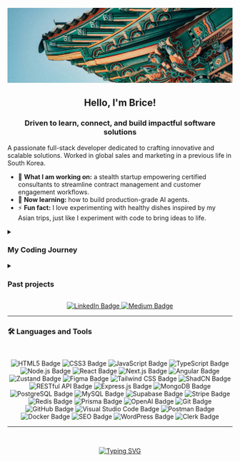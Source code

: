 <p align="center">
  <img src="https://raw.githubusercontent.com/Elsass1/Elsass1/main/banner.png" alt="Banner" width="1000" />
</p>

<h2 align="center">Hello, I'm Brice!</h2>
<h3 align="center">Driven to learn, connect, and build impactful software solutions</h3>

A passionate full-stack developer dedicated to crafting innovative and scalable solutions. Worked in global sales and marketing in a previous life in South Korea.

- 🚀 **What I am working on:** a stealth startup empowering certified consultants to streamline contract management and customer engagement workflows. <br> 
- 🌱 **Now learning:** how to build production-grade AI agents. <br>
- ⚡ **Fun fact:** I love experimenting with healthy dishes inspired by my Asian trips, just like I experiment with code to bring ideas to life.

<details>
  <summary><h3>My Coding Journey</h3></summary>
  <p>
  My coding journey began when I realized how code could simplify my work in global sales and marketing. Although my schedule limited my time, I started learning JavaScript, CSS, and HTML in my spare moments. <br><br>
  When Covid-19 forced my departure from South Korea, I seized the opportunity to fully immerse myself in coding. I deepened my skills in JavaScript, TypeScript, and frameworks like React and Next.js, rediscovering my childhood love for building through full-stack development.
  
  I thrive on collaboration, working with other engineers to brainstorm and refine ideas into optimal solutions. 

My approach to coding is simple:
- Start with the user needs and build backwards.
- Spend 95% of my time defining the problem and 5% coding the solution.

<br>

  </p>
</details>

<details>
  <summary><h3>Past projects</h3></summary>
  
  <!-- Anim & Forme Project -->
  <h4>🤝 Anim & Forme</h4>
  <p align="center">
    <a href="https://www.animetforme.com/" target="_blank">
      <img src="https://github.com/Elsass1/Elsass1/blob/main/animetforme.gif" alt="Anim & Forme GIF" width="600" />
    </a>
  </p>
  <p align="center">
    <a href="https://www.animetforme.com/" target="_blank">Visit Anim & Forme</a>
  </p>
  
  <br>
  
  <!-- Flood Watch Project -->
  <h4>🌧️ Flood Watch</h4>
  <p align="center">
    <a href="https://www.floodwatch.center/" target="_blank">
      <img src="https://github.com/Elsass1/Elsass1/blob/main/project_floodwatch.gif" alt="Flood Watch GIF" width="600" />
    </a>
  </p>
  <p align="center">
    <a href="https://www.floodwatch.center/" target="_blank">Visit Flood Watch</a>
  </p>

  <br>
</details>

<p align="center">
  <a href="https://linkedin.com/in/frommbrice" target="_blank">
    <img src="https://img.shields.io/badge/LinkedIn-0077B5?style=for-the-badge&logo=linkedin&logoColor=white" alt="LinkedIn Badge" />
  </a>
  <a href="https://medium.com/@frommbrice" target="_blank">
    <img src="https://img.shields.io/badge/Medium-12100E?style=for-the-badge&logo=medium&logoColor=white" alt="Medium Badge" />
  </a>
</p>

---
<h3>🛠️ Languages and Tools</h3> <br>
<p align="center">
  <!-- Development Languages and Frameworks -->
  <img src="https://img.shields.io/badge/HTML5-E34F26?style=for-the-badge&logo=html5&logoColor=white" alt="HTML5 Badge" />
  <img src="https://img.shields.io/badge/CSS3-1572B6?style=for-the-badge&logo=css3&logoColor=white" alt="CSS3 Badge" />
  <img src="https://img.shields.io/badge/JavaScript-F7DF1E?style=for-the-badge&logo=javascript&logoColor=black" alt="JavaScript Badge" />
  <img src="https://img.shields.io/badge/TypeScript-3178C6?style=for-the-badge&logo=typescript&logoColor=white" alt="TypeScript Badge" />
  <img src="https://img.shields.io/badge/Node.js-339933?style=for-the-badge&logo=node.js&logoColor=white" alt="Node.js Badge" />
  <img src="https://img.shields.io/badge/React-61DAFB?style=for-the-badge&logo=react&logoColor=black" alt="React Badge" />
  <img src="https://img.shields.io/badge/Next.js-000000?style=for-the-badge&logo=next.js&logoColor=white" alt="Next.js Badge" />
  <img src="https://img.shields.io/badge/Angular-DD0031?style=for-the-badge&logo=angular&logoColor=white" alt="Angular Badge" />
  <img src="https://img.shields.io/badge/Zustand-000000?style=for-the-badge&logo=zustand&logoColor=white" alt="Zustand Badge" />
  
  <!-- Design Tools -->
  <img src="https://img.shields.io/badge/Figma-F24E1E?style=for-the-badge&logo=figma&logoColor=white" alt="Figma Badge" />
  <img src="https://img.shields.io/badge/TailwindCSS-38B2AC?style=for-the-badge&logo=tailwind-css&logoColor=white" alt="Tailwind CSS Badge" />
  <img src="https://img.shields.io/badge/ShadCN-000000?style=for-the-badge&logo=shadcn&logoColor=white" alt="ShadCN Badge" />
  
  <!-- APIs and Backend -->
  <img src="https://img.shields.io/badge/RESTful%20API-FF6C37?style=for-the-badge&logoColor=white" alt="RESTful API Badge" />
  <img src="https://img.shields.io/badge/Express.js-000000?style=for-the-badge&logo=express&logoColor=white" alt="Express.js Badge" />
  <img src="https://img.shields.io/badge/MongoDB-47A248?style=for-the-badge&logo=mongodb&logoColor=white" alt="MongoDB Badge" />
  <img src="https://img.shields.io/badge/PostgreSQL-336791?style=for-the-badge&logo=postgresql&logoColor=white" alt="PostgreSQL Badge" />
  <img src="https://img.shields.io/badge/MySQL-4479A1?style=for-the-badge&logo=mysql&logoColor=white" alt="MySQL Badge" />
  <img src="https://img.shields.io/badge/Supabase-3ECF8E?style=for-the-badge&logo=supabase&logoColor=white" alt="Supabase Badge" />
  <img src="https://img.shields.io/badge/Stripe-008CDD?style=for-the-badge&logo=stripe&logoColor=white" alt="Stripe Badge" />
  <img src="https://img.shields.io/badge/Redis-DC382D?style=for-the-badge&logo=redis&logoColor=white" alt="Redis Badge" />
  <img src="https://img.shields.io/badge/Prisma-2D3748?style=for-the-badge&logo=prisma&logoColor=white" alt="Prisma Badge" />
  <img src="https://img.shields.io/badge/OpenAI-412991?style=for-the-badge&logo=openai&logoColor=white" alt="OpenAI Badge" />
  
  <!-- Tools and Platforms -->
  <img src="https://img.shields.io/badge/Git-F05032?style=for-the-badge&logo=git&logoColor=white" alt="Git Badge" />
  <img src="https://img.shields.io/badge/GitHub-181717?style=for-the-badge&logo=github&logoColor=white" alt="GitHub Badge" />
  <img src="https://img.shields.io/badge/Visual_Studio_Code-007ACC?style=for-the-badge&logo=visual-studio-code&logoColor=white" alt="Visual Studio Code Badge" />
  <img src="https://img.shields.io/badge/Postman-FF6C37?style=for-the-badge&logo=postman&logoColor=white" alt="Postman Badge" />
  <img src="https://img.shields.io/badge/Docker-2496ED?style=for-the-badge&logo=docker&logoColor=white" alt="Docker Badge" />
  <img src="https://img.shields.io/badge/SEO-008000?style=for-the-badge&logo=google&logoColor=white" alt="SEO Badge" />
  <img src="https://img.shields.io/badge/WordPress-21759B?style=for-the-badge&logo=wordpress&logoColor=white" alt="WordPress Badge" />
  <img src="https://img.shields.io/badge/Clerk-3E8BFF?style=for-the-badge&logo=clerk&logoColor=white" alt="Clerk Badge" />
</p>

---

<br>

<p align="center">
  <a href="https://readme-typing-svg.demolab.com?font=Fira+Code&pause=1000&color=0E1C48&background=F7F700&center=true&vCenter=true&width=435&lines=The+future+looks+bright!">
    <img src="https://readme-typing-svg.demolab.com?font=Fira+Code&pause=1000&color=0E1C48&background=F7F700&center=true&vCenter=true&width=435&lines=The+future+looks+bright!" alt="Typing SVG" />
  </a>
</p>
